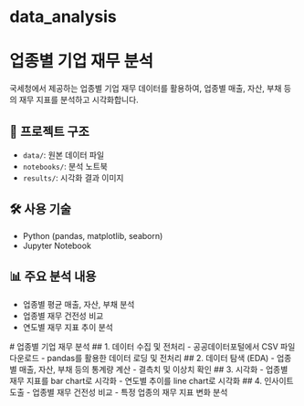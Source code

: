 # data_analysis

# 업종별 기업 재무 분석

국세청에서 제공하는 업종별 기업 재무 데이터를 활용하여, 업종별 매출, 자산, 부채 등의 재무 지표를 분석하고 시각화합니다.

## 📁 프로젝트 구조

- `data/`: 원본 데이터 파일
- `notebooks/`: 분석 노트북
- `results/`: 시각화 결과 이미지

## 🛠 사용 기술

- Python (pandas, matplotlib, seaborn)
- Jupyter Notebook

## 📊 주요 분석 내용

- 업종별 평균 매출, 자산, 부채 분석
- 업종별 재무 건전성 비교
- 연도별 재무 지표 추이 분석

<!-- # 프로젝트 제목: 업종별 세금 부담 구조 분석

## 1. 데이터 수집 및 전처리
- 공공데이터포털에서 CSV 다운로드
- 결측치 처리, 단위 변환 등

## 2. 데이터 탐색 (EDA)
- 업종별 자산/매출 boxplot
- 연도별 변화 추이

## 3. 주요 지표 계산
- 부채비율, 이익률, 세금/이익 비율

## 4. 시각화
- seaborn + matplotlib
- plotly로 인터랙티브 그래프도 가능

## 5. 인사이트 요약
- 업종 A는 상대적으로 고부가가치
- 기업 규모가 클수록 법인세율이 비례하지 않음
 --!>

 # 업종별 기업 재무 분석

## 1. 데이터 수집 및 전처리
- 공공데이터포털에서 CSV 파일 다운로드
- pandas를 활용한 데이터 로딩 및 전처리

## 2. 데이터 탐색 (EDA)
- 업종별 매출, 자산, 부채 등의 통계량 계산
- 결측치 및 이상치 확인

## 3. 시각화
- 업종별 재무 지표를 bar chart로 시각화
- 연도별 추이를 line chart로 시각화

## 4. 인사이트 도출
- 업종별 재무 건전성 비교
- 특정 업종의 재무 지표 변화 분석
 
